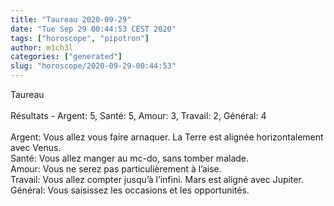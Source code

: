 ```yaml
---
title: "Taureau 2020-09-29"
date: "Tue Sep 29 00:44:53 CEST 2020"
tags: ["horoscope", "pipotron"]
author: m1ch3l
categories: ["generated"]
slug: "horoscope/2020-09-29-00:44:53"
---
```


Taureau<br>
<br>
Résultats - Argent: 5, Santé: 5, Amour: 3, Travail: 2, Général: 4<br>
<br>
Argent:  Vous allez vous faire arnaquer. La Terre est alignée horizontalement avec Venus.<br>
Santé:   Vous allez manger au mc-do, sans tomber malade. <br>
Amour:   Vous ne serez pas particulièrement à l’aise. <br>
Travail: Vous allez compter jusqu’à l’infini. Mars est aligné avec Jupiter.<br>
Général: Vous saisissez les occasions et les opportunités.<br>
